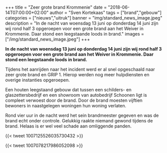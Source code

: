 +++
title = "Zeer grote brand Krommenie"
date = "2018-06-14T07:00:00+02:00"
author = "Sven Kortekaas"
tags = ["brand","gebouw"]
categories = ["nieuws","uitruk"]
banner = "img/standard_news_image.jpeg"
description = "In de nacht van woensdag 13 juni op donderdag 14 juni zijn wij rond half 3 opgeroepen voor een grote brand aan het Weiver in Krommenie. Daar stond een leegstaande loods in brand."
images = ["/img/standard_news_image.jpeg"]
+++

**In de nacht van woensdag 13 juni op donderdag 14 juni zijn wij rond half 3 opgeroepen voor een grote brand aan het Weiver in Krommenie. Daar stond een leegstaande loods in brand.**  

Tijdens het aanrijden naar het incident werd er al snel opgeschaald naar zeer grote brand en GRIP 1. Hierop werden nog meer hulpdiensten en overige instanties opgeroepen.  

Een houten leegstaand gebouw dat tussen een schilders- en glaszettersbedrijf en een showroom van autobedrijf Schoonen ligt is compleet verwoest door de brand. Door de brand moesten vijftien bewoners in naastgelegen woningen hun woning verlaten.  

Rond vier uur in de nacht werd het sein brandmeester gegeven en was de brand echt onder controle. Gelukkig raakte niemand gewond tijdens de brand. Helaas is er wel veel schade aan omliggende panden.  

{{< tweet 1007125526035730432 >}}  

{{< tweet 1007078217986052098 >}}  
